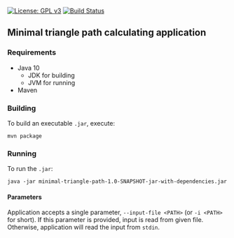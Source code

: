 [![License: GPL v3](https://img.shields.io/badge/License-GPLv3-blue.svg)](https://www.gnu.org/licenses/gpl-3.0) [![Build Status](https://staging.travis-ci.org/Jezorko/suprnation-minimal-triangle-path.svg?branch=master)](https://staging.travis-ci.org/Jezorko/suprnation-minimal-triangle-path)

## Minimal triangle path calculating application

### Requirements

 * Java 10
   * JDK for building
   * JVM for running
 * Maven

### Building

To build an executable `.jar`, execute:

```mvn package```

### Running

To run the `.jar`:

```java -jar minimal-triangle-path-1.0-SNAPSHOT-jar-with-dependencies.jar```

#### Parameters

Application accepts a single parameter, `--input-file <PATH>` (or `-i <PATH>` for short).
If this parameter is provided, input is read from given file.
Otherwise, application will read the input from `stdin`.